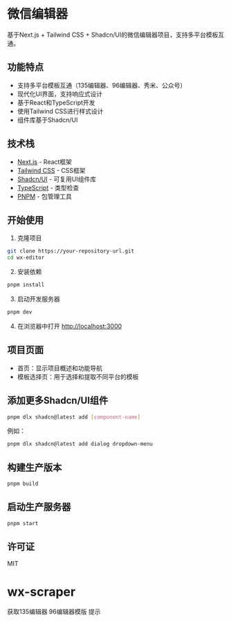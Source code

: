 # 微信编辑器

基于Next.js + Tailwind CSS + Shadcn/UI的微信编辑器项目，支持多平台模板互通。

## 功能特点

- 支持多平台模板互通（135编辑器、96编辑器、秀米、公众号）
- 现代化UI界面，支持响应式设计
- 基于React和TypeScript开发
- 使用Tailwind CSS进行样式设计
- 组件库基于Shadcn/UI 

## 技术栈

- [Next.js](https://nextjs.org/) - React框架
- [Tailwind CSS](https://tailwindcss.com/) - CSS框架
- [Shadcn/UI](https://ui.shadcn.com/) - 可复用UI组件库
- [TypeScript](https://www.typescriptlang.org/) - 类型检查
- [PNPM](https://pnpm.io/) - 包管理工具

## 开始使用

1. 克隆项目

```bash
git clone https://your-repository-url.git
cd wx-editor
```

2. 安装依赖

```bash
pnpm install
```

3. 启动开发服务器

```bash
pnpm dev
```

4. 在浏览器中打开 [http://localhost:3000](http://localhost:3000)

## 项目页面

- 首页：显示项目概述和功能导航
- 模板选择页：用于选择和提取不同平台的模板

## 添加更多Shadcn/UI组件

```bash
pnpm dlx shadcn@latest add [component-name]
```

例如：

```bash
pnpm dlx shadcn@latest add dialog dropdown-menu
```

## 构建生产版本

```bash
pnpm build
```

## 启动生产服务器

```bash
pnpm start
```

## 许可证

MIT
# wx-scraper
获取135编辑器 96编辑器模版 提示
